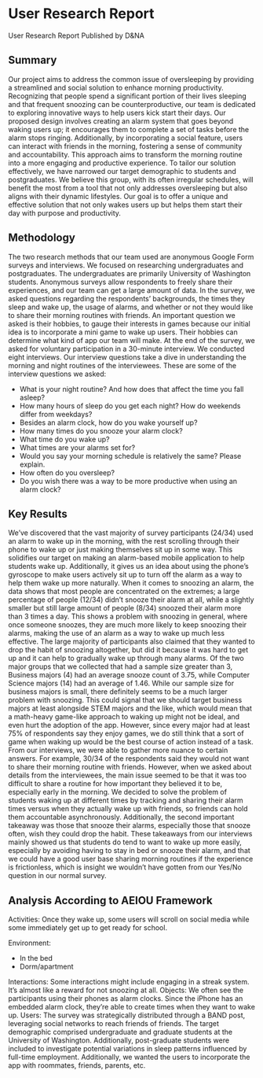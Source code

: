 # User Research Report
User Research Report
Published by D&NA

## Summary 
Our project aims to address the common issue of oversleeping by providing a streamlined and social solution to enhance morning productivity. Recognizing that people spend a significant portion of their lives sleeping and that frequent snoozing can be counterproductive, our team is dedicated to exploring innovative ways to help users kick start their days.
Our proposed design involves creating an alarm system that goes beyond waking users up; it encourages them to complete a set of tasks before the alarm stops ringing. Additionally, by incorporating a social feature, users can interact with friends in the morning, fostering a sense of community and accountability. This approach aims to transform the morning routine into a more engaging and productive experience.
To tailor our solution effectively, we have narrowed our target demographic to students and postgraduates. We believe this group, with its often irregular schedules, will benefit the most from a tool that not only addresses oversleeping but also aligns with their dynamic lifestyles. Our goal is to offer a unique and effective solution that not only wakes users up but helps them start their day with purpose and productivity.


## Methodology 
The two research methods that our team used are anonymous Google Form surveys and interviews. We focused on researching undergraduates and postgraduates. The undergraduates are primarily University of Washington students. 
Anonymous surveys allow respondents to freely share their experiences, and our team can get a large amount of data. In the survey, we asked questions regarding the respondents’ backgrounds, the times they sleep and wake up, the usage of alarms, and whether or not they would like to share their morning routines with friends. An important question we asked is their hobbies, to gauge their interests in games because our initial idea is to incorporate a mini game to wake up users. Their hobbies can determine what kind of app our team will make. At the end of the survey, we asked for voluntary participation in a 30-minute interview. 
We conducted eight interviews. Our interview questions take a dive in understanding the morning and night routines of the interviewees. These are some of the interview questions we asked: 

- What is your night routine? And how does that affect the time you fall asleep?
- How many hours of sleep do you get each night? How do weekends differ from weekdays?
- Besides an alarm clock, how do you wake yourself up?
- How many times do you snooze your alarm clock?
- What time do you wake up?
- What times are your alarms set for?
- Would you say your morning schedule is relatively the same? Please explain.
- How often do you oversleep?
- Do you wish there was a way to be more productive when using an alarm clock?

## Key Results
We’ve discovered that the vast majority of survey participants (24/34) used an alarm to wake up in the morning, with the rest scrolling through their phone to wake up or just making themselves sit up in some way. This solidifies our target on making an alarm-based mobile application to help students wake up. Additionally, it gives us an idea about using the phone’s gyroscope to make users actively sit up to turn off the alarm as a way to help them wake up more naturally. 
When it comes to snoozing an alarm, the data shows that most people are concentrated on the extremes; a large percentage of people (12/34) didn’t snooze their alarm at all, while a slightly smaller but still large amount of people (8/34) snoozed their alarm more than 3 times a day. This shows a problem with snoozing in general, where once someone snoozes, they are much more likely to keep snoozing their alarms, making the use of an alarm as a way to wake up much less effective. The large majority of participants also claimed that they wanted to drop the habit of snoozing altogether, but did it because it was hard to get up and it can help to gradually wake up through many alarms.
Of the two major groups that we collected that had a sample size greater than 3, Business majors (4) had an average snooze count of 3.75, while Computer Science majors (14) had an average of 1.46. While our sample size for business majors is small, there definitely seems to be a much larger problem with snoozing. This could signal that we should target business majors at least alongside STEM majors and the like, which would mean that a math-heavy game-like approach to waking up might not be ideal, and even hurt the adoption of the app. However, since every major had at least 75% of respondents say they enjoy games, we do still think that a sort of game when waking up would be the best course of action instead of a task.
From our interviews, we were able to gather more nuance to certain answers. For example, 30/34 of the respondents said they would not want to share their morning routine with friends. However, when we asked about details from the interviewees, the main issue seemed to be that it was too difficult to share a routine for how important they believed it to be, especially early in the morning. We decided to solve the problem of students waking up at different times by tracking and sharing their alarm times versus when they actually wake up with friends, so friends can hold them accountable asynchronously. Additionally, the second important takeaway was those that snooze their alarms, especially those that snooze often, wish they could drop the habit. These takeaways from our interviews mainly showed us that students do tend to want to wake up more easily, especially by avoiding having to stay in bed or snooze their alarm, and that we could have a good user base sharing morning routines if the experience is frictionless, which is insight we wouldn’t have gotten from our Yes/No question in our normal survey.

## Analysis According to AEIOU Framework
Activities: Once they wake up, some users will scroll on social media while some immediately get up to get ready for school.

Environment: 
- In the bed
- Dorm/apartment
  
Interactions: Some interactions might include engaging in a streak system. It’s almost like a reward for not snoozing at all. 
Objects: We often see the participants using their phones as alarm clocks. Since the iPhone has an embedded alarm clock, they’re able to create times when they want to wake up.
Users: The survey was strategically distributed through a BAND post, leveraging social networks to reach friends of friends. The target demographic comprised undergraduate and graduate students at the University of Washington. Additionally, post-graduate students were included to investigate potential variations in sleep patterns influenced by full-time employment. Additionally, we wanted the users to incorporate the app with roommates, friends, parents, etc. 
